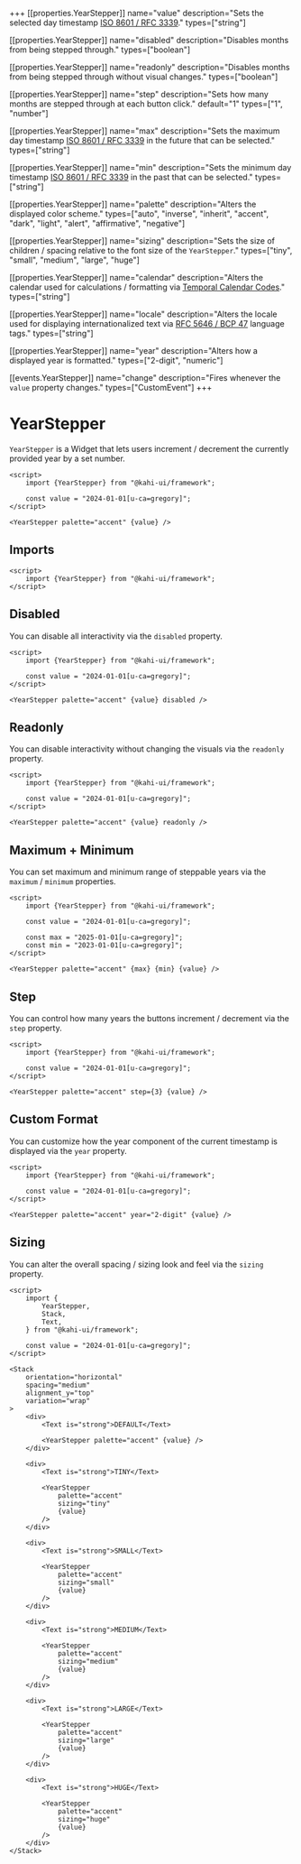 +++
[[properties.YearStepper]]
name="value"
description="Sets the selected day timestamp [ISO 8601 / RFC 3339](https://www.w3.org/TR/NOTE-datetime)."
types=["string"]

[[properties.YearStepper]]
name="disabled"
description="Disables months from being stepped through."
types=["boolean"]

[[properties.YearStepper]]
name="readonly"
description="Disables months from being stepped through without visual changes."
types=["boolean"]

[[properties.YearStepper]]
name="step"
description="Sets how many months are stepped through at each button click."
default="1"
types=["1", "number"]

[[properties.YearStepper]]
name="max"
description="Sets the maximum day timestamp [ISO 8601 / RFC 3339](https://www.w3.org/TR/NOTE-datetime) in the future that can be selected."
types=["string"]

[[properties.YearStepper]]
name="min"
description="Sets the minimum day timestamp [ISO 8601 / RFC 3339](https://www.w3.org/TR/NOTE-datetime) in the past that can be selected."
types=["string"]

[[properties.YearStepper]]
name="palette"
description="Alters the displayed color scheme."
types=["auto", "inverse", "inherit", "accent", "dark", "light", "alert", "affirmative", "negative"]

[[properties.YearStepper]]
name="sizing"
description="Sets the size of children / spacing relative to the font size of the `YearStepper`."
types=["tiny", "small", "medium", "large", "huge"]

[[properties.YearStepper]]
name="calendar"
description="Alters the calendar used for calculations / formatting via [Temporal Calendar Codes](https://tc39.es/proposal-temporal/docs/calendar.html)."
types=["string"]

[[properties.YearStepper]]
name="locale"
description="Alters the locale used for displaying internationalized text via [RFC 5646 / BCP 47](https://www.w3.org/International/articles/language-tags) language tags."
types=["string"]

[[properties.YearStepper]]
name="year"
description="Alters how a displayed year is formatted."
types=["2-digit", "numeric"]

[[events.YearStepper]]
name="change"
description="Fires whenever the `value` property changes."
types=["CustomEvent<void>"]
+++

# YearStepper

`YearStepper` is a Widget that lets users increment / decrement the currently provided year by a set number.

```svelte repl YearStepper Preview
<script>
    import {YearStepper} from "@kahi-ui/framework";

    const value = "2024-01-01[u-ca=gregory]";
</script>

<YearStepper palette="accent" {value} />
```

## Imports

```svelte default YearStepper Imports
<script>
    import {YearStepper} from "@kahi-ui/framework";
</script>
```

## Disabled

You can disable all interactivity via the `disabled` property.

```svelte repl YearStepper Disabled
<script>
    import {YearStepper} from "@kahi-ui/framework";

    const value = "2024-01-01[u-ca=gregory]";
</script>

<YearStepper palette="accent" {value} disabled />
```

## Readonly

You can disable interactivity without changing the visuals via the `readonly` property.

```svelte repl YearStepper Readonly
<script>
    import {YearStepper} from "@kahi-ui/framework";

    const value = "2024-01-01[u-ca=gregory]";
</script>

<YearStepper palette="accent" {value} readonly />
```

## Maximum + Minimum

You can set maximum and minimum range of steppable years via the `maximum` / `minimum` properties.

```svelte repl YearStepper Maximum + Minimum
<script>
    import {YearStepper} from "@kahi-ui/framework";

    const value = "2024-01-01[u-ca=gregory]";

    const max = "2025-01-01[u-ca=gregory]";
    const min = "2023-01-01[u-ca=gregory]";
</script>

<YearStepper palette="accent" {max} {min} {value} />
```

## Step

You can control how many years the buttons increment / decrement via the `step` property.

```svelte repl YearStepper Step
<script>
    import {YearStepper} from "@kahi-ui/framework";

    const value = "2024-01-01[u-ca=gregory]";
</script>

<YearStepper palette="accent" step={3} {value} />
```

## Custom Format

You can customize how the year component of the current timestamp is displayed via the `year` property.

```svelte repl YearStepper Custom Format
<script>
    import {YearStepper} from "@kahi-ui/framework";

    const value = "2024-01-01[u-ca=gregory]";
</script>

<YearStepper palette="accent" year="2-digit" {value} />
```

## Sizing

You can alter the overall spacing / sizing look and feel via the `sizing` property.

```svelte repl YearStepper Sizing
<script>
    import {
        YearStepper,
        Stack,
        Text,
    } from "@kahi-ui/framework";

    const value = "2024-01-01[u-ca=gregory]";
</script>

<Stack
    orientation="horizontal"
    spacing="medium"
    alignment_y="top"
    variation="wrap"
>
    <div>
        <Text is="strong">DEFAULT</Text>

        <YearStepper palette="accent" {value} />
    </div>

    <div>
        <Text is="strong">TINY</Text>

        <YearStepper
            palette="accent"
            sizing="tiny"
            {value}
        />
    </div>

    <div>
        <Text is="strong">SMALL</Text>

        <YearStepper
            palette="accent"
            sizing="small"
            {value}
        />
    </div>

    <div>
        <Text is="strong">MEDIUM</Text>

        <YearStepper
            palette="accent"
            sizing="medium"
            {value}
        />
    </div>

    <div>
        <Text is="strong">LARGE</Text>

        <YearStepper
            palette="accent"
            sizing="large"
            {value}
        />
    </div>

    <div>
        <Text is="strong">HUGE</Text>

        <YearStepper
            palette="accent"
            sizing="huge"
            {value}
        />
    </div>
</Stack>
```
